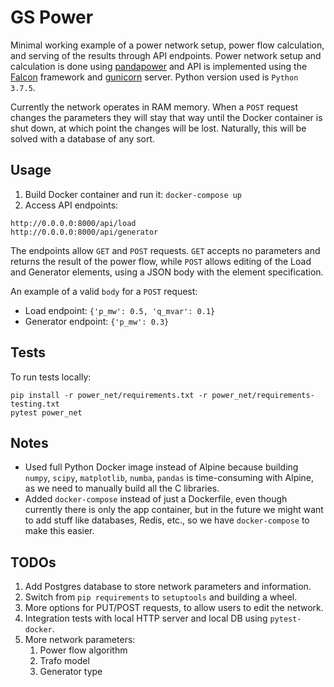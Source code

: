# GS Power

Minimal working example of a power network setup, power flow calculation, and
serving of the results through API endpoints. Power network setup and
calculation is done using [pandapower](http://github.com/e2nIEE/pandapower) and
API is implemented using the [Falcon](https://falconframework.org/) framework
and [gunicorn](https://gunicorn.org/) server. Python version used is `Python 3.7.5`.

Currently the network operates in RAM memory. When a `POST` request changes the
parameters they will stay that way until the Docker container is shut down, at
which point the changes will be lost. Naturally, this will be solved with a
database of any sort.

## Usage

1. Build Docker container and run it: `docker-compose up`
1. Access API endpoints:
```
http://0.0.0.0:8000/api/load
http://0.0.0.0:8000/api/generator
```

The endpoints allow `GET` and `POST` requests. `GET` accepts no parameters and
returns the result of the power flow, while `POST` allows editing of the 
Load and Generator elements, using a JSON body with the element specification. 

An example of a valid `body` for a `POST` request:
- Load endpoint: `{'p_mw': 0.5, 'q_mvar': 0.1}`
- Generator endpoint: `{'p_mw': 0.3}`


## Tests
To run tests locally:
```
pip install -r power_net/requirements.txt -r power_net/requirements-testing.txt
pytest power_net
```
## Notes

- Used full Python Docker image instead of Alpine because building `numpy`, 
`scipy`, `matplotlib`, `numba`, `pandas` is time-consuming with Alpine, as we 
need to manually build all the C libraries.
- Added `docker-compose` instead of just a Dockerfile, even though currently
there is only the app container, but in the future we might want to add stuff
like databases, Redis, etc., so we have `docker-compose` to make this
easier.

## TODOs

1. Add Postgres database to store network parameters and information.
1. Switch from `pip requirements` to `setuptools` and building a wheel.
1. More options for PUT/POST requests, to allow users to edit the network.
1. Integration tests with local HTTP server and local DB using `pytest-docker`.
1. More network parameters: 
    1. Power flow algorithm
    1. Trafo model
    1. Generator type
